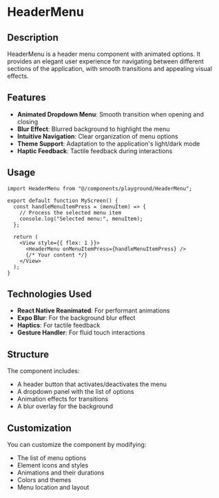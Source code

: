 # HeaderMenu

## Description

HeaderMenu is a header menu component with animated options. It provides an elegant user experience for navigating between different sections of the application, with smooth transitions and appealing visual effects.

## Features

- **Animated Dropdown Menu**: Smooth transition when opening and closing
- **Blur Effect**: Blurred background to highlight the menu
- **Intuitive Navigation**: Clear organization of menu options
- **Theme Support**: Adaptation to the application's light/dark mode
- **Haptic Feedback**: Tactile feedback during interactions

## Usage

```tsx
import HeaderMenu from "@/components/playground/HeaderMenu";

export default function MyScreen() {
  const handleMenuItemPress = (menuItem) => {
    // Process the selected menu item
    console.log("Selected menu:", menuItem);
  };

  return (
    <View style={{ flex: 1 }}>
      <HeaderMenu onMenuItemPress={handleMenuItemPress} />
      {/* Your content */}
    </View>
  );
}
```

## Technologies Used

- **React Native Reanimated**: For performant animations
- **Expo Blur**: For the background blur effect
- **Haptics**: For tactile feedback
- **Gesture Handler**: For fluid touch interactions

## Structure

The component includes:
- A header button that activates/deactivates the menu
- A dropdown panel with the list of options
- Animation effects for transitions
- A blur overlay for the background

## Customization

You can customize the component by modifying:
- The list of menu options
- Element icons and styles
- Animations and their durations
- Colors and themes
- Menu location and layout 